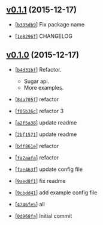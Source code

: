 <!-- 67d2ae4 1450350093000 -->

## [v0.1.1](https://github.com/zoubin/reduce-cli/commit/67d2ae4) (2015-12-17)

* [[`b395db9`](https://github.com/zoubin/reduce-cli/commit/b395db9)] Fix package name

* [[`1e8296f`](https://github.com/zoubin/reduce-cli/commit/1e8296f)] CHANGELOG

## [v0.1.0](https://github.com/zoubin/reduce-cli/commit/08402d6) (2015-12-17)

* [[`b4d31bf`](https://github.com/zoubin/reduce-cli/commit/b4d31bf)] Refactor.

    
    * Sugar api.
    * More examples.

* [[`8da705f`](https://github.com/zoubin/reduce-cli/commit/8da705f)] refactor

* [[`f05b36c`](https://github.com/zoubin/reduce-cli/commit/f05b36c)] refactor 3

* [[`a2f5a38`](https://github.com/zoubin/reduce-cli/commit/a2f5a38)] update readme

* [[`2bf1571`](https://github.com/zoubin/reduce-cli/commit/2bf1571)] update readme

* [[`bff861e`](https://github.com/zoubin/reduce-cli/commit/bff861e)] refactor

* [[`fa2aafa`](https://github.com/zoubin/reduce-cli/commit/fa2aafa)] refactor

* [[`fae463f`](https://github.com/zoubin/reduce-cli/commit/fae463f)] update config file

* [[`9aed8f1`](https://github.com/zoubin/reduce-cli/commit/9aed8f1)] fix readme

* [[`9cbdd41`](https://github.com/zoubin/reduce-cli/commit/9cbdd41)] add example config file

* [[`4746fe5`](https://github.com/zoubin/reduce-cli/commit/4746fe5)] all

* [[`0d968fa`](https://github.com/zoubin/reduce-cli/commit/0d968fa)] Initial commit

